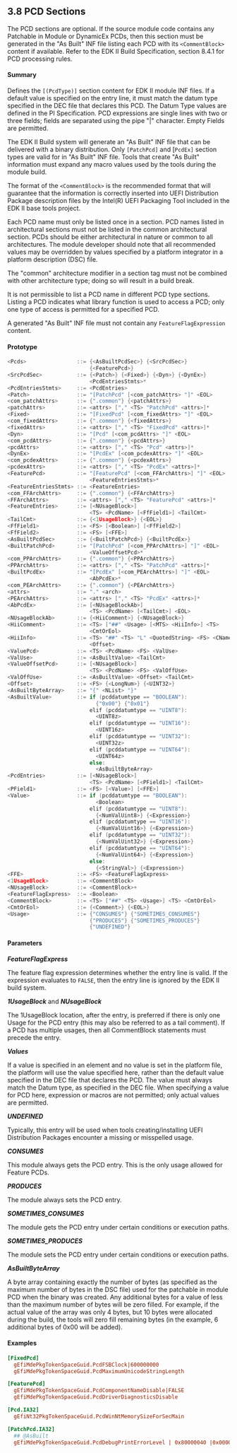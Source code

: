 <!--- @file
  3.8 PCD Sections

  Copyright (c) 2007-2017, Intel Corporation. All rights reserved.<BR>

  Redistribution and use in source (original document form) and 'compiled'
  forms (converted to PDF, epub, HTML and other formats) with or without
  modification, are permitted provided that the following conditions are met:

  1) Redistributions of source code (original document form) must retain the
     above copyright notice, this list of conditions and the following
     disclaimer as the first lines of this file unmodified.

  2) Redistributions in compiled form (transformed to other DTDs, converted to
     PDF, epub, HTML and other formats) must reproduce the above copyright
     notice, this list of conditions and the following disclaimer in the
     documentation and/or other materials provided with the distribution.

  THIS DOCUMENTATION IS PROVIDED BY TIANOCORE PROJECT "AS IS" AND ANY EXPRESS OR
  IMPLIED WARRANTIES, INCLUDING, BUT NOT LIMITED TO, THE IMPLIED WARRANTIES OF
  MERCHANTABILITY AND FITNESS FOR A PARTICULAR PURPOSE ARE DISCLAIMED. IN NO
  EVENT SHALL TIANOCORE PROJECT  BE LIABLE FOR ANY DIRECT, INDIRECT, INCIDENTAL,
  SPECIAL, EXEMPLARY, OR CONSEQUENTIAL DAMAGES (INCLUDING, BUT NOT LIMITED TO,
  PROCUREMENT OF SUBSTITUTE GOODS OR SERVICES; LOSS OF USE, DATA, OR PROFITS;
  OR BUSINESS INTERRUPTION) HOWEVER CAUSED AND ON ANY THEORY OF LIABILITY,
  WHETHER IN CONTRACT, STRICT LIABILITY, OR TORT (INCLUDING NEGLIGENCE OR
  OTHERWISE) ARISING IN ANY WAY OUT OF THE USE OF THIS DOCUMENTATION, EVEN IF
  ADVISED OF THE POSSIBILITY OF SUCH DAMAGE.

-->

## 3.8 PCD Sections

The PCD sections are optional. If the source module code contains any Patchable
in Module or DynamicEx PCDs, then this section must be generated in the
"As Built" INF file listing each PCD with its `<CommentBlock>` content if
available. Refer to the EDK II Build Specification, section 8.4.1 for PCD
processing rules.

#### Summary

Defines the `[(PcdType)]` section content for EDK II module INF files. If a
default value is specified on the entry line, it must match the datum type
specified in the DEC file that declares this PCD. The Datum Type values are
defined in the PI Specification. PCD expressions are single lines with two or
three fields; fields are separated using the pipe "|" character. Empty Fields
are permitted.

The EDK II Build system will generate an "As Built" INF file that can be
delivered with a binary distribution. Only `[PatchPcd]` and [`PcdEx]` section
types are valid for in "As Built" INF file. Tools that create "As Built"
information must expand any macro values used by the tools during the module
build.

The format of the `<CommentBlock>` is the recommended format that will
guarantee that the information is correctly inserted into UEFI Distribution
Package description files by the Intel(R) UEFI Packaging Tool included in the
EDK II base tools project.

Each PCD name must only be listed once in a section. PCD names listed in
architectural sections must not be listed in the common architectural section.
PCDs should be either architectural in nature or common to all architectures.
The module developer should note that all recommended values may be overridden
by values specified by a platform integrator in a platform description (DSC)
file.

The "common" architecture modifier in a section tag must not be combined with
other architecture type; doing so will result in a build break.

It is not permissible to list a PCD name in different PCD type sections.
Listing a PCD indicates what library function is used to access a PCD; only one
type of access is permitted for a specified PCD.

A generated "As Built" INF file must not contain any `FeatureFlagExpression`
content.

#### Prototype

```c
<Pcds>                ::= {<AsBuiltPcdSec>} {<SrcPcdSec>}
                          {<FeaturePcd>}
<SrcPcdSec>           ::= {<Patch>} {<Fixed>} {<Dyn>} {<DynEx>}
                          <PcdEntriesStmts>*
<PcdEntriesStmts>     ::= <PcdEntries>
<Patch>               ::= "[PatchPcd" [<com_patchAttrs> "]" <EOL>
<com_patchAttrs>      ::= {".common"} {<patchAttrs>}
<patchAttrs>          ::= <attrs> ["," <TS> "PatchPcd" <attrs>]*
<Fixed>               ::= "[FixedPcd" [<com_fixedAttrs> "]" <EOL>
<com_fixedAttrs>      ::= {".common"} {<fixedAttrs>}
<fixedAttrs>          ::= <attrs> ["," <TS> "FixedPcd" <attrs>]*
<Dyn>                 ::= "[Pcd" [<com_pcdAttrs> "]" <EOL>
<com_pcdAttrs>        ::= {".common"} {<pcdAttrs>}
<pcdAttrs>            ::= <attrs> ["," <TS> "Pcd" <attrs>]*
<DynEx>               ::= "[PcdEx" [<com_pcdexAttrs> "]" <EOL>
<com_pcdexAttrs>      ::= {".common"} {<pcdexAttrs>}
<pcdexAttrs>          ::= <attrs> ["," <TS> "PcdEx" <attrs>]*
<FeaturePcd>          ::= "[FeaturePcd" [<com_FFArchAttrs>] "]" <EOL>
                          <FeatureEntriesStmts>*
<FeatureEntriesStmts> ::= <FeatureEntries>
<com_FFArchAttrs>     ::= {".common"} {<FFArchAttrs>}
<FFArchAttrs>         ::= <attrs> ["," <TS> "FeaturePcd" <attrs>]*
<FeatureEntries>      ::= [<NUsageBlock>]
                          <TS> <PcdName> [<FfField1>] <TailCmt>
<TailCmt>             ::= {<1UsageBlock>} {<EOL>}
<FfField1>            ::= <FS> [<Boolean>] [<FfField2>]
<FfField2>            ::= <FS> [<FFE>]
<AsBuiltPcdSec>       ::= {<BuiltPatchPcd>} {<BuiltPcdEx>}
<BuiltPatchPcd>       ::= "[PatchPcd" [<com_PPArchAttrs>] "]" <EOL>
                          <ValueOffsetPcd>*
<com_PPArchAttrs>     ::= {".common"} {<PPArchAttrs>}
<PPArchAttrs>         ::= <attrs> ["," <TS> "PatchPcd" <attrs>]*
<BuiltPcdEx>          ::= "[PcdEx" [<com_PEArchAttrs>] "]" <EOL>
                          <AbPcdEx>*
<com_PEArchAttrs>     ::= {".common"} {<PEArchAttrs>}
<attrs>               ::= "." <arch>
<PEArchAttrs>         ::= <attrs> ["," <TS> "PcdEx" <attrs>]*
<AbPcdEx>             ::= [<NUsageBlockAb>]
                          <TS> <PcdName> [<TailCmt>] <EOL>
<NUsageBlockAb>       ::= {<HiiComment>} {<NUsageBlock>}
<HiiComment>          ::= <TS> ["##" <Usage> [<MTS> <HiiInfo>] <TS>
                          <CmtOrEol>
<HiiInfo>             ::= <TS> "##" <TS> "L" <QuotedString> <FS> <CName>
                          <Offset>
<ValuePcd>            ::= <TS> <PcdName> <FS> <ValUse>
<ValUse>              ::= <AsBuiltValue> <TailCmt>
<ValueOffsetPcd>      ::= [<NUsageBlock>]
                          <TS> <PcdName> <FS> <ValOffUse>
<ValOffUse>           ::= <AsBuiltValue> <Offset> <TailCmt>
<Offset>              ::= <FS> {<LongNum>} {<UINT32>}
<AsBuiltByteArray>    ::= "{" <NList> "}"
<AsBuiltValue>        ::= if (pcddatumtype == "BOOLEAN"):
                            {"0x00"} {"0x01"} 
                          elif (pcddatumtype == "UINT8"):
                            <UINT8z> 
                          elif (pcddatumtype == "UINT16"):
                            <UINT16z>
                          elif (pcddatumtype == "UINT32"): 
                            <UINT32z>
                          elif (pcddatumtype == "UINT64"):
                            <UINT64z> 
                          else:
                            <AsBuiltByteArray>
<PcdEntries>          ::= [<NUsageBlock>]
                          <TS> <PcdName> [<PField1>] <TailCmt>
<PField1>             ::= <FS> [<Value>] [<FFE>]
<Value>               ::= if (pcddatumtype == "BOOLEAN"):
                            <Boolean>
                          elif (pcddatumtype == "UINT8"):
                            {<NumValUint8>} {<Expression>}
                          elif (pcddatumtype == "UINT16"):
                            {<NumValUint16>} {<Expression>}
                          elif (pcddatumtype == "UINT32"):
                            {<NumValUint32>} {<Expression>}
                          elif (pcddatumtype == "UINT64"):
                            {<NumValUint64>} {<Expression>}
                          else:
                            {<StringVal>} {<Expression>}
<FFE>                 ::= <FS> <FeatureFlagExpress>
<1UsageBlock>         ::= <CommentBlock>
<NUsageBlock>         ::= <CommentBlock>+
<FeatureFlagExpress>  ::= <Boolean>
<CommentBlock>        ::= <TS> ["##" <TS> <Usage>] <TS> <CmtOrEol>
<CmtOrEol>            ::= {<Comment>} {<EOL>}
<Usage>               ::= {"CONSUMES"} {"SOMETIMES_CONSUMES"}
                          {"PRODUCES"} {"SOMETIMES_PRODUCES"}
                          {"UNDEFINED"}
```

#### Parameters

**_FeatureFlagExpress_**

The feature flag expression determines whether the entry line is valid. If the
expression evaluates to `FALSE`, then the entry line is ignored by the EDK II
build system.

**_1UsageBlock_** and **_NUsageBlock_**

The 1UsageBlock location, after the entry, is preferred if there is only one
Usage for the PCD entry (this may also be referred to as a tail comment). If a
PCD has multiple usages, then all CommentBlock statements must precede the
entry.

**_Values_**

If a value is specified in an element and no value is set in the platform file,
the platform will use the value specified here, rather than the default value
specified in the DEC file that declares the PCD. The value must always match
the Datum type, as specified in the DEC file. When specifying a value for PCD
here, expression or macros are not permitted; only actual values are permitted.

**_UNDEFINED_**

Typically, this entry will be used when tools creating/installing UEFI
Distribution Packages encounter a missing or misspelled usage.

**_CONSUMES_**

This module always gets the PCD entry. This is the only usage allowed for
Feature PCDs.

**_PRODUCES_**

The module always sets the PCD entry.

**_SOMETIMES_CONSUMES_**

The module gets the PCD entry under certain conditions or execution paths.

**_SOMETIMES_PRODUCES_**

The module sets the PCD entry under certain conditions or execution paths.

**_AsBuiltByteArray_**

A byte array containing exactly the number of bytes (as specified as the
maximum number of bytes in the DSC file) used for the patchable in module PCD
when the binary was created. Any additional bytes for a value of less than the
maximum number of bytes will be zero filled. For example, if the actual value
of the array was only 4 bytes, but 10 bytes were allocated during the build,
the tools will zero fill remaining bytes (in the example, 6 additional bytes of
0x00 will be added).

#### Examples

```ini
[FixedPcd]
  gEfiMdePkgTokenSpaceGuid.PcdFSBClock|600000000
  gEfiMdePkgTokenSpaceGuid.PcdMaximumUnicodeStringLength

[FeaturePcd]
  gEfiMdePkgTokenSpaceGuid.PcdComponentNameDisable|FALSE
  gEfiMdePkgTokenSpaceGuid.PcdDriverDiagnosticsDisable

[Pcd.IA32]
  gEfiNt32PkgTokenSpaceGuid.PcdWinNtMemorySizeForSecMain

[PatchPcd.IA32]
  ## @AsBuilt
  gEfiMdePkgTokenSpaceGuid.PcdDebugPrintErrorLevel | 0x80000040 |0x00004118
```
